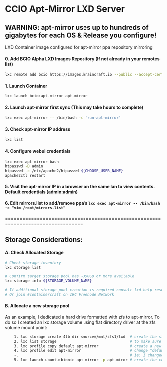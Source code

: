 # CCIO Apt-Mirror LXD Server
## WARNING: apt-mirror uses up to hundreds of gigabytes for each OS & Release you configure!
LXD Container image configured for apt-mirror ppa repository mirroring

#### 0. Add BCIO Alpha LXD Images Repository (If not already in your remotes list)
````sh
lxc remote add bcio https://images.braincraft.io --public --accept-certificate
````

#### 1. Launch Container
````sh
lxc launch bcio:apt-mirror apt-mirror
````

#### 2. Launch apt-mirror first sync (This may take hours to complete)
````sh
lxc exec apt-mirror -- /bin/bash -c 'run-apt-mirror'
````

#### 3. Check apt-mirror IP address
````sh
lxc list
````

#### 4. Configure webui credentials
````sh
lxc exec apt-mirror bash
htpasswd -D admin
htpasswd -c /etc/apache2/htpasswd ${CHOOSE_USER_NAME}
apache2ctl restart
````

#### 5. Visit the apt-mirror IP in a browser on the same lan to view contents. Default credentials (admin:admin)
#### 6. Edit mirrors.list to add/remove ppa's `lxc exec apt-mirror -- /bin/bash -c "vim /root/mirrors.list"`
=================================================================================
## Storage Considerations:
#### A. Check Allocated Storage
````sh
# Check storage inventory
lxc storage list

# Confirm target storage pool has ~350GB or more available
lxc storage info ${STORAGE_VOLUME_NAME}

# If additional storage pool creation is required consult lxd help resources
# Or join #containercraft on IRC Freenode Network
````
#### B. Allocate a new storage pool
As an example, I dedicated a hard drive formatted with zfs to apt-mirror. To do so I created an lxc storage volume using flat directory driver at the zfs volume mount point:
````sh
    1. lxc storage create 4tb dir source=/mnt/zfs1/lxd  # create the storage volume
    2. lxc list storage                                 # to make sure the volume was created
    3. lxc profile copy default apt-mirror              # create a new lxd profile for apt-mirror
    4. lxc profile edit apt-mirror                      # change "default" to your new storage volume name
    -.                                                  # ie: I changed "default" to "4tb"
    5. lxc launch ubuntu:bionic apt-mirror -p apt-miror # create the container with the profile "apt-mirror"
````
